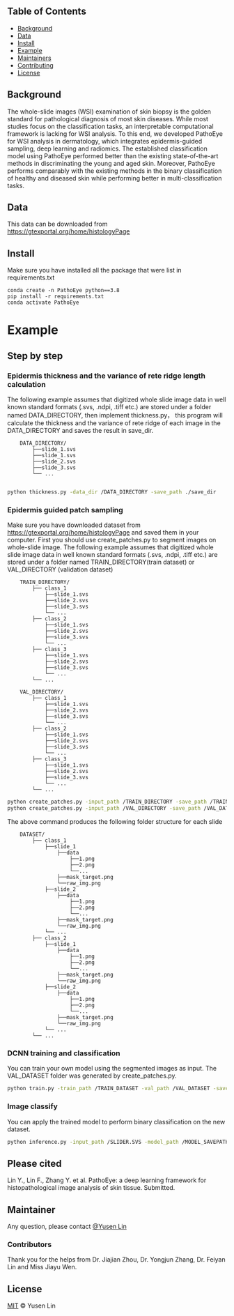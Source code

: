 
## Table of Contents

- [Background](#background)
- [Data](#Data)
- [Install](#Install)
- [Example](#example-readmes)
- [Maintainers](#maintainers)
- [Contributing](#contributing)
- [License](#license)

## Background
The whole-slide images (WSI) examination of skin biopsy is the golden standard for pathological diagnosis of most skin diseases. While most studies focus on the classification tasks, an interpretable computational framework is lacking for WSI analysis. To this end, we developed PathoEye for WSI analysis in dermatology, which integrates epidermis-guided sampling, deep learning and radiomics. The established classification model using PathoEye performed better than the existing state-of-the-art methods in discriminating the young and aged skin. Moreover, PathoEye performs comparably with the existing methods in the binary classification of healthy and diseased skin while performing better in multi-classification tasks. 

## Data
This data can be downloaded from https://gtexportal.org/home/histologyPage

## Install
Make sure you have installed all the package that were list in requirements.txt
```
conda create -n PathoEye python==3.8
pip install -r requirements.txt
conda activate PathoEye
```

# Example

## Step by step

### Epidermis thickness and the variance of rete ridge length calculation
The following example assumes that digitized whole slide image data in well known standard formats (.svs, .ndpi, .tiff etc.) are stored under a folder named DATA_DIRECTORY, then implement thickness.py， this program will calculate the thickness and the variance of rete ridge of each image in the DATA_DIRECTORY and saves the result in save_dir.
```
    DATA_DIRECTORY/
        ├──slide_1.svs
        ├──slide_1.svs
        ├──slide_2.svs
        ├──slide_3.svs
        └── ...
        
```
```sh
python thickness.py -data_dir /DATA_DIRECTORY -save_path ./save_dir
```


### Epidermis guided patch sampling
Make sure you have downloaded dataset from https://gtexportal.org/home/histologyPage and saved them in your computer.
First you should use create_patches.py to segment images on whole-slide image. 
The following example assumes that digitized whole slide image data in well known standard formats (.svs, .ndpi, .tiff etc.) are stored under a folder named TRAIN_DIRECTORY(train dataset) or VAL_DIRECTORY (validation dataset) 
```
    TRAIN_DIRECTORY/
        ├── class_1
            ├──slide_1.svs
            ├──slide_2.svs
            ├──slide_3.svs
            └── ...
        ├── class_2
            ├──slide_1.svs
            ├──slide_2.svs
            ├──slide_3.svs
            └── ...
        ├── class_3
            ├──slide_1.svs
            ├──slide_2.svs
            ├──slide_3.svs
            └── ...
        └── ...

    VAL_DIRECTORY/
        ├── class_1
            ├──slide_1.svs
            ├──slide_2.svs
            ├──slide_3.svs
            └── ...
        ├── class_2
            ├──slide_1.svs
            ├──slide_2.svs
            ├──slide_3.svs
            └── ...
        ├── class_3
            ├──slide_1.svs
            ├──slide_2.svs
            ├──slide_3.svs
            └── ...
        └── ...
```
```sh
python create_patches.py -input_path /TRAIN_DIRECTORY -save_path /TRAIN_DATASET -device cuda:0
python create_patches.py -input_path /VAL_DIRECTORY -save_path /VAL_DATASET -device cuda:0
```
The above command produces the following folder structure for each slide
```
    DATASET/
        ├── class_1
            ├──slide_1
                ├──data
                    ├──1.png
                    ├──2.png
                    └──...
                ├──mask_target.png
                └──raw_img.png
            ├──slide_2
                ├──data
                    ├──1.png
                    ├──2.png
                    └──...
                ├──mask_target.png
                └──raw_img.png
            └── ...
        ├── class_2
            ├──slide_1
                ├──data
                    ├──1.png
                    ├──2.png
                    └──...
                ├──mask_target.png
                └──raw_img.png
            ├──slide_2
                ├──data
                    ├──1.png
                    ├──2.png
                    └──...
                ├──mask_target.png
                └──raw_img.png
            └── ...
        └── ...
```

### DCNN training and classification
You can train your own model using the segmented images as input. The VAL_DATASET folder was generated by create_patches.py.
```sh
python train.py -train_path /TRAIN_DATASET -val_path /VAL_DATASET -save_path ./MODEL_SAVEPATH
```

### Image classify
You can apply the trained model to perform binary classification on the new dataset.
```sh
python inference.py -input_path /SLIDER.SVS -model_path /MODEL_SAVEPATH -save_path ./RESULT
```

## Please cited
Lin Y., Lin F., Zhang Y. et al. PathoEye: a deep learning framework for histopathological image analysis of skin tissue. Submitted.

## Maintainer

Any question, please contact [@Yusen Lin](https://github.com/lysovosyl)


### Contributors

Thank you for the helps from Dr. Jiajian Zhou, Dr. Yongjun Zhang, Dr. Feiyan Lin and Miss Jiayu Wen.

## License

[MIT](LICENSE) © Yusen Lin
